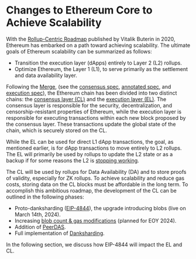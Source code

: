 # Changes to Ethereum Core to Achieve Scalability

With the [Rollup-Centric Roadmap](https://ethereum-magicians.org/t/a-rollup-centric-ethereum-roadmap/4698) published by Vitalik Buterin in 2020, Ethereum has embarked on a path toward achieving scalability. The ultimate goals of Ethereum scalability can be summarized as follows:

- Transition the execution layer (dApps) entirely to Layer 2 (L2) rollups.
- Optimize Ethereum, the Layer 1 (L1), to serve primarily as the settlement and data availability layer.

Following the [Merge](https://github.com/ethereum/consensus-specs/tree/dev/specs/bellatrix), (see the [consensus spec](https://github.com/ethereum/consensus-specs), [annotated spec](https://github.com/ethereum/annotated-spec/blob/master/merge/beacon-chain.md), and [execution spec](https://github.com/ethereum/execution-specs/blob/master/network-upgrades/mainnet-upgrades/paris.md)), the Ethereum chain has been divided into two distinct chains: the [consensus layer (CL)](https://github.com/ethereum/consensus-specs) and the [execution layer (EL)](https://github.com/ethereum/execution-specs). The consensus layer is responsible for the security, decentralization, and censorship-resistant properties of Ethereum, while the execution layer is responsible for executing transactions within each new block proposed by the consensus layer. These transactions update the global state of the chain, which is securely stored on the CL.

While the EL can be used for direct L1 dApp transactions, the goal, as mentioned earlier, is for dApp transactions to move entirely to L2 rollups. The EL will primarily be used by rollups to update the L2 state or as a backup if for some reasons the L2 is [stopping working](https://docs.arbitrum.io/sequencer#unhappyuncommon-case-sequencer-isnt-doing-its-job).

The CL will be used by rollups for Data Availability (DA) and to store proofs of validity, especially for ZK rollups. To achieve scalability and reduce gas costs, storing data on the CL blocks must be affordable in the long term. To accomplish this ambitious roadmap, the development of the CL can be outlined in the following phases:

- Proto-danksharding ([EIP-4844](https://eips.ethereum.org/EIPS/eip-4844)), the upgrade introducing blobs (live on March 14th, 2024).
- Increasing [blob count & gas modifications](https://ethresear.ch/t/on-increasing-the-block-gas-limit/18567) (planned for EOY 2024).
- Addition of [PeerDAS](https://ethresear.ch/t/peerdas-a-simpler-das-approach-using-battle-tested-p2p-components/16541).
- Full implementation of [Danksharding](https://ethresear.ch/t/from-4844-to-danksharding-a-path-to-scaling-ethereum-da/18046).

In the following section, we discuss how EIP-4844 will impact the EL and CL.

